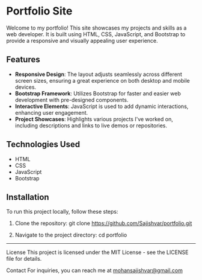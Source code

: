 # Portfolio Site

Welcome to my portfolio! This site showcases my projects and skills as a web developer. It is built using HTML, CSS, JavaScript, and Bootstrap to provide a responsive and visually appealing user experience.

## Features

- **Responsive Design**: The layout adjusts seamlessly across different screen sizes, ensuring a great experience on both desktop and mobile devices.
- **Bootstrap Framework**: Utilizes Bootstrap for faster and easier web development with pre-designed components.
- **Interactive Elements**: JavaScript is used to add dynamic interactions, enhancing user engagement.
- **Project Showcases**: Highlights various projects I've worked on, including descriptions and links to live demos or repositories.

## Technologies Used

- HTML
- CSS
- JavaScript
- Bootstrap

## Installation

To run this project locally, follow these steps:

1. Clone the repository:
   git clone https://github.com/Sajishvar/portfolio.git

2. Navigate to the project directory:
   cd portfolio

----------------------------------------------------------------------


License
This project is licensed under the MIT License - see the LICENSE file for details.

Contact
For inquiries, you can reach me at mohansajishvar@gmail.com
